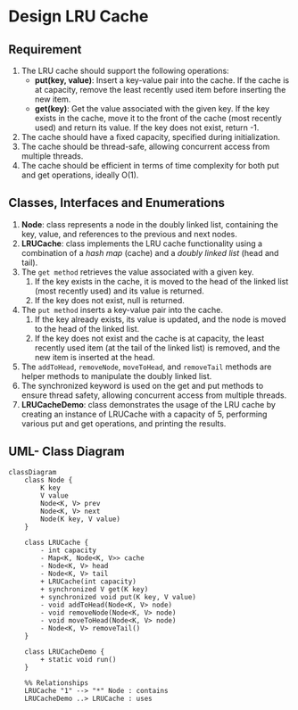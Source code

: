 # Design LRU Cache 

## Requirement
1. The LRU cache should support the following operations:
   - **put(key, value)**: Insert a key-value pair into the cache. If the cache is at capacity, remove the least recently used item before inserting the new item.
   - **get(key)**: Get the value associated with the given key. If the key exists in the cache, move it to the front of the cache (most recently used) and return its value. If the key does not exist, return -1.
2. The cache should have a fixed capacity, specified during initialization.
3. The cache should be thread-safe, allowing concurrent access from multiple threads.
4. The cache should be efficient in terms of time complexity for both put and get operations, ideally O(1).

## Classes, Interfaces and Enumerations
1. **Node**:  class represents a node in the doubly linked list, containing the key, value, and references to the previous and next nodes.
2. **LRUCache**: class implements the LRU cache functionality using a combination of a *hash map* (cache) and a *doubly linked list* (head and tail).
3. The `get method` retrieves the value associated with a given key. 
   1. If the key exists in the cache, it is moved to the head of the linked list (most recently used) and its value is returned. 
   2. If the key does not exist, null is returned.
4. The `put method` inserts a key-value pair into the cache. 
   1. If the key already exists, its value is updated, and the node is moved to the head of the linked list. 
   2. If the key does not exist and the cache is at capacity, the least recently used item (at the tail of the linked list) is removed, and the new item is inserted at the head.
5. The `addToHead`, `removeNode`, `moveToHead`, and `removeTail` methods are helper methods to manipulate the doubly linked list.
6. The synchronized keyword is used on the get and put methods to ensure thread safety, allowing concurrent access from multiple threads.
7. **LRUCacheDemo**: class demonstrates the usage of the LRU cache by creating an instance of LRUCache with a capacity of 5, performing various put and get operations, and printing the results.

## UML- Class Diagram
```mermaid
classDiagram
    class Node {
        K key
        V value
        Node<K, V> prev
        Node<K, V> next
        Node(K key, V value)
    }

    class LRUCache {
        - int capacity
        - Map<K, Node<K, V>> cache
        - Node<K, V> head
        - Node<K, V> tail
        + LRUCache(int capacity)
        + synchronized V get(K key)
        + synchronized void put(K key, V value)
        - void addToHead(Node<K, V> node)
        - void removeNode(Node<K, V> node)
        - void moveToHead(Node<K, V> node)
        - Node<K, V> removeTail()
    }

    class LRUCacheDemo {
        + static void run()
    }

    %% Relationships
    LRUCache "1" --> "*" Node : contains
    LRUCacheDemo ..> LRUCache : uses
```